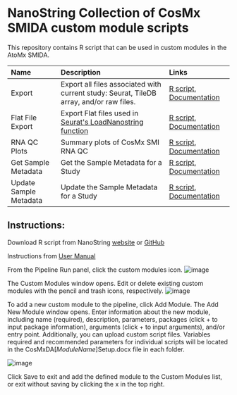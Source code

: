 NanoString Collection of CosMx SMIDA custom module scripts
=================
This repository contains R script that can be used in custom modules in the AtoMx SMIDA.
 

| Name              | Description                                                                                                                                                                                                                                                                                                                                                                                                                                         |Links|
| :---------------- | :-------------------------------------------------------------------------------------------------------------------------------------------------------------------------------------------------------------------------------------------------------------------------------------------------------------------------------------------------------------------------------------------------------------------------------------------------- |:------------------------|
| Export     | Export all files associated with current study: Seurat, TileDB array, and/or raw files.| [R script](https://github.com/Nanostring-Biostats/CosMxDACustomModules/blob/main/Export/CosMxDAExport.R), [Documentation](https://github.com/Nanostring-Biostats/CosMxDACustomModules/blob/main/Export/CosMxDAExportSetup.docx) | 
| Flat File Export     | Export Flat files used in [Seurat's LoadNanostring function](https://satijalab.org/seurat/articles/spatial_vignette_2#human-lung-nanostring-cosmx-spatial-molecular-imager)| [R script](https://github.com/Nanostring-Biostats/CosMxDACustomModules/blob/main/flatFileExport/flatFileExport.R), [Documentation](https://github.com/Nanostring-Biostats/CosMxDACustomModules/blob/main/flatFileExport/CosMxDAFlatFileExportSetup.docx) |  
| RNA QC Plots     | Summary plots of CosMx SMI RNA QC | [R script](https://github.com/Nanostring-Biostats/CosMxDACustomModules/blob/main/RNAQCPlots/QC_Module_Flowcell_Plots.R), [Documentation](https://github.com/Nanostring-Biostats/CosMxDACustomModules/blob/main/RNAQCPlots/CosMxDA_RNAQCPlotSetup.docx) | 
| Get Sample Metadata    | Get the Sample Metadata for a Study | [R script](https://github.com/Nanostring-Biostats/CosMxDACustomModules/blob/main/SampleMetadata/GetSampleMetadata.R), [Documentation](https://github.com/Nanostring-Biostats/CosMxDACustomModules/blob/main/SampleMetadata/CosMxDAGetSampleMetadataSetup.docx) |
| Update Sample Metadata    | Update the Sample Metadata for a Study | [R script](https://github.com/Nanostring-Biostats/CosMxDACustomModules/blob/main/SampleMetadata/UpdateSampleMetadata.R), [Documentation](https://github.com/Nanostring-Biostats/CosMxDACustomModules/blob/main/SampleMetadata/CosMxDAUpdateSampleMetadataSetup.docx) | 
  

## Instructions: 
Download R script from NanoString [website](https://nanostring.com/) or [GitHub](https://github.com/Nanostring-Biostats/CosMxDACustomModules) 

Instructions from [User Manual](https://university.nanostring.com/cosmx-smi-data-analysis-user-manual)

From the Pipeline Run panel, click the custom modules icon. 
![image](https://github.com/Nanostring-Biostats/CosMxDACustomModules/assets/40255151/bbf9e45f-f4d9-4b9f-9de2-9ef69304f0e4)

The Custom Modules window opens. Edit or delete existing custom modules with the pencil and trash icons, respectively.
![image](https://github.com/Nanostring-Biostats/CosMxDACustomModules/assets/40255151/53e82ef4-12d4-45a8-9be3-6f1fb853fbe6)

To add a new custom module to the pipeline, click Add Module. The Add New Module window opens. Enter information about the new module, including name (required), description, parameters, packages (click + to input package information), arguments (click + to input arguments), and/or entry point. Additionally, you can upload custom script files. Variables required and recommended parameters for individual scripts will be located in the CosMxDA[*ModuleName*]Setup.docx file in each folder.

![image](https://github.com/Nanostring-Biostats/CosMxDACustomModules/assets/40255151/ec77eccc-206d-4ed5-b955-481f6137019a)

Click Save to exit and add the defined module to the Custom Modules list, or exit without saving by clicking the x in the top right.

